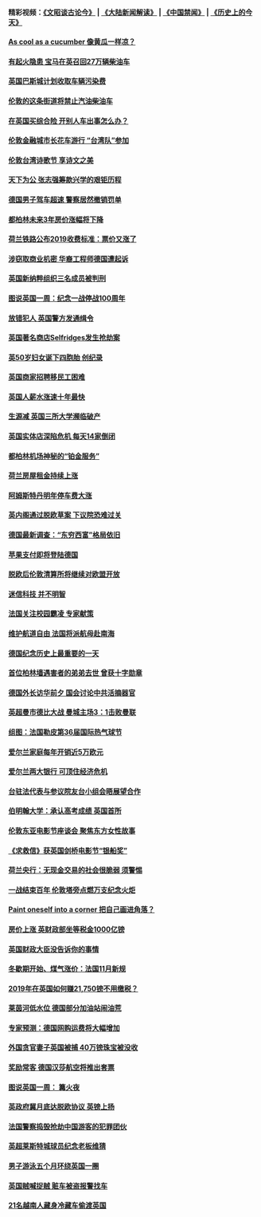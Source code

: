 #### 精彩视频：[《文昭谈古论今》](https://github.com/gfw-breaker/wenzhao/blob/master/README.md?t=11181831) | [《大陆新闻解读》](https://github.com/gfw-breaker/ntdtv-comedy/blob/master/README.md?t=11181831) | [《中国禁闻》](https://github.com/gfw-breaker/ntdtv-news/blob/master/README.md?t=11181831) | [《历史上的今天》](https://github.com/gfw-breaker/today-in-history/blob/master/README.md?t=11181831) 

#### [As cool as a cucumber 像黄瓜一样凉？](../pages/nsc974/n10859489.md?t=11181831) 

#### [有起火隐患 宝马在英召回27万辆柴油车](../pages/nsc974/n10859484.md?t=11181831) 

#### [英国巴斯城计划收取车辆污染费](../pages/nsc974/n10859479.md?t=11181831) 

#### [伦敦的这条街道将禁止汽油柴油车](../pages/nsc974/n10859470.md?t=11181831) 

#### [在英国买综合险 开别人车出事怎么办？](../pages/nsc974/n10859464.md?t=11181831) 

#### [伦敦金融城市长花车游行 “台湾队”参加](../pages/nsc974/n10858774.md?t=11181831) 

#### [伦敦台湾诗歌节 享诗文之美](../pages/nsc974/n10858757.md?t=11181831) 

#### [天下为公 张志强筹款兴学的艰钜历程](../pages/nsc974/n10858732.md?t=11181831) 

#### [德国男子驾车超速 警察居然撤销罚单](../pages/nsc974/n10856259.md?t=11181831) 

#### [都柏林未来3年房价涨幅将下降](../pages/nsc974/n10856230.md?t=11181831) 

#### [荷兰铁路公布2019收费标准：票价又涨了](../pages/nsc974/n10856218.md?t=11181831) 

#### [涉窃取商业机密 华裔工程师德国遭起诉](../pages/nsc974/n10854819.md?t=11181831) 

#### [英国新纳粹组织三名成员被判刑](../pages/nsc974/n10854209.md?t=11181831) 

#### [图说英国一周：纪念一战停战100周年](../pages/nsc974/n10854258.md?t=11181831) 

#### [放错犯人 英国警方发通缉令](../pages/nsc974/n10854253.md?t=11181831) 

#### [英国著名商店Selfridges发生抢劫案](../pages/nsc974/n10854242.md?t=11181831) 

#### [英50岁妇女诞下四胞胎 创纪录](../pages/nsc974/n10854237.md?t=11181831) 

#### [英国商家招聘移民工困难](../pages/nsc974/n10854233.md?t=11181831) 

#### [英国人薪水涨速十年最快](../pages/nsc974/n10854228.md?t=11181831) 

#### [生源减 英国三所大学濒临破产](../pages/nsc974/n10854219.md?t=11181831) 

#### [英国实体店深陷危机 每天14家倒闭](../pages/nsc974/n10854195.md?t=11181831) 

#### [都柏林机场神秘的“铂金服务”](../pages/nsc974/n10853840.md?t=11181831) 

#### [荷兰房屋租金持续上涨](../pages/nsc974/n10853784.md?t=11181831) 

#### [阿姆斯特丹明年停车费大涨](../pages/nsc974/n10853736.md?t=11181831) 

#### [英内阁通过脱欧草案 下议院恐难过关](../pages/nsc974/n10852462.md?t=11181831) 

#### [德国最新调查：“东穷西富”格局依旧](../pages/nsc974/n10852268.md?t=11181831) 

#### [苹果支付即将登陆德国](../pages/nsc974/n10852246.md?t=11181831) 

#### [脱欧后伦敦清算所将继续对欧盟开放](../pages/nsc974/n10852082.md?t=11181831) 

#### [迷信科技 并不明智](../pages/nsc974/n10851197.md?t=11181831) 

#### [法国关注校园霸凌 专家献策](../pages/nsc974/n10851199.md?t=11181831) 

#### [维护航道自由 法国将派航母赴南海](../pages/nsc974/n10851001.md?t=11181831) 

#### [德国纪念历史上最重要的一天](../pages/nsc974/n10849304.md?t=11181831) 

#### [首位柏林墙遇害者的弟弟去世 曾获十字勋章](../pages/nsc974/n10849268.md?t=11181831) 

#### [德国外长访华前夕 国会讨论中共活摘器官](../pages/nsc974/n10848903.md?t=11181831) 

#### [英超曼市德比大战 曼城主场3：1击败曼联](../pages/nsc974/n10848899.md?t=11181831) 

#### [组图：法国勒皮第36届国际热气球节](../pages/nsc974/n10845459.md?t=11181831) 

#### [爱尔兰家庭每年开销近5万欧元](../pages/nsc974/n10844726.md?t=11181831) 

#### [爱尔兰两大银行 可顶住经济危机](../pages/nsc974/n10844706.md?t=11181831) 

#### [台驻法代表与参议院友台小组会晤展望合作](../pages/nsc974/n10843796.md?t=11181831) 

#### [伯明翰大学：承认高考成绩 英国首所](../pages/nsc974/n10843334.md?t=11181831) 

#### [伦敦东亚电影节座谈会 聚焦东方女性故事](../pages/nsc974/n10843306.md?t=11181831) 

#### [《求救信》获英国剑桥电影节“银船奖”](../pages/nsc974/n10842268.md?t=11181831) 

#### [荷兰央行：无现金交易的社会很脆弱 须警惕](../pages/nsc974/n10841150.md?t=11181831) 

#### [一战结束百年 伦敦塔旁点燃万支纪念火炬](../pages/nsc974/n10841092.md?t=11181831) 

#### [Paint oneself into a corner 把自己画进角落？](../pages/nsc974/n10841190.md?t=11181831) 

#### [房价上涨 英财政部坐等税金1000亿镑](../pages/nsc974/n10841187.md?t=11181831) 

#### [英国财政大臣没告诉你的事情](../pages/nsc974/n10841141.md?t=11181831) 

#### [冬歇期开始、煤气涨价：法国11月新规](../pages/nsc974/n10841075.md?t=11181831) 

#### [2019年在英国如何赚21,750镑不用缴税？](../pages/nsc974/n10841101.md?t=11181831) 

#### [莱茵河低水位 德国部分加油站闹油荒](../pages/nsc974/n10841002.md?t=11181831) 

#### [专家预测：德国网购运费将大幅增加](../pages/nsc974/n10840951.md?t=11181831) 

#### [外国贪官妻子英国被捕 40万镑珠宝被没收](../pages/nsc974/n10838830.md?t=11181831) 

#### [奖励常客 德国汉莎航空将推出套票](../pages/nsc974/n10838351.md?t=11181831) 

#### [图说英国一周： 篝火夜](../pages/nsc974/n10838913.md?t=11181831) 

#### [英政府冀月底达脱欧协议 英镑上扬](../pages/nsc974/n10838808.md?t=11181831) 

#### [法国警察捣毁抢劫中国游客的犯罪团伙](../pages/nsc974/n10838404.md?t=11181831) 

#### [英超莱斯特城球员纪念老板维猜](../pages/nsc974/n10838894.md?t=11181831) 

#### [男子游泳五个月环绕英国一圈](../pages/nsc974/n10838885.md?t=11181831) 

#### [英国贼喊捉贼 赃车被盗报警找车](../pages/nsc974/n10838877.md?t=11181831) 

#### [21名越南人藏身冷藏车偷渡英国](../pages/nsc974/n10838871.md?t=11181831) 

